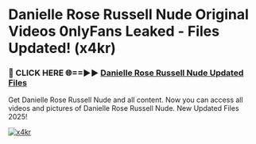 # Danielle Rose Russell Nude Original Videos 0nlyFans Leaked - Files Updated! (x4kr)

<h3>🔴 CLICK HERE 🌐==►► <a href="https://tinyurl.com/yrmya6cz" rel="nofollow">Danielle Rose Russell Nude Updated Files</a></h3>

Get Danielle Rose Russell Nude and all content. Now you can access all videos and pictures of Danielle Rose Russell Nude. New Updated Files 2025!

[![x4kr](https://i.imgur.com/FMdXYCs.gif)](https://tinyurl.com/yrmya6cz)
